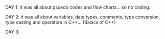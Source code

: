 DAY 1:
it was all about psuedo codes and flow charts... so no coding.

DAY 2:
it was all about variables, data types, comments, type conversion, type casting and operators in C++... (Basics of C++)

DAY 3:
